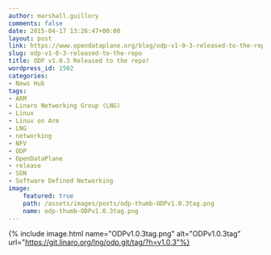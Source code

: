 ```yaml
---
author: marshall.guillory
comments: false
date: 2015-04-17 13:26:47+00:00
layout: post
link: https://www.opendataplane.org/blog/odp-v1-0-3-released-to-the-repo/
slug: odp-v1-0-3-released-to-the-repo
title: ODP v1.0.3 Released to the repo!
wordpress_id: 1502
categories:
- News Hub
tags:
- ARM
- Linaro Networking Group (LNG)
- Linux
- Linux on Arm
- LNG
- networking
- NFV
- ODP
- OpenDataPlane
- release
- SDN
- Software Defined Networking
image:
    featured: true
    path: /assets/images/posts/odp-thumb-ODPv1.0.3tag.png
    name: odp-thumb-ODPv1.0.3tag.png
---
```

{% include image.html name="ODPv1.0.3tag.png" alt="ODPv1.0.3tag" url="https://git.linaro.org/lng/odp.git/tag/?h=v1.0.3"%}
